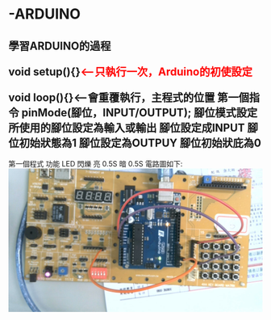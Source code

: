 # -ARDUINO
學習ARDUINO的過程</p>
void setup(){}<FONT color=#FF0000><--只執行一次，Arduino的初使設定</FONT></p>
void loop(){}<--會重覆執行，主程式的位置
第一個指令
pinMode(腳位，INPUT/OUTPUT);
腳位模式設定 所使用的腳位設定為輸入或輸出
腳位設定成INPUT 腳位初始狀態為1
腳位設定為OUTPUY 腳位初始狀庇為0
-----------------------------------------------------------------
第一個程式 功能 LED 閃爍 亮 0.5S 暗 0.5S
電路圖如下:
![image](https://github.com/MorrisChen0921/-ARDUINO/blob/master/2020-09-01-141715.jpg)
